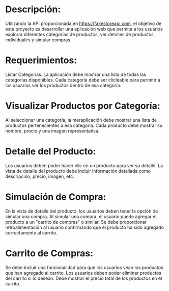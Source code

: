 # Descripción:
Utilizando la API proporcionada en https://fakestoreapi.com, el objetivo de este proyecto es desarrollar una aplicación web que permita a los usuarios explorar diferentes categorías de productos, ver detalles de productos individuales y simular compras.

# Requerimientos:

Listar Categorías:
La aplicación debe mostrar una lista de todas las categorías disponibles.
Cada categoría debe ser clicleable para permitir a los usuarios ver los productos dentro de esa categoría.

# Visualizar Productos por Categoría:
Al seleccionar una categoría, la meraplicación debe mostrar una lista de productos pertenecientes a esa categoría.
Cada producto debe mostrar su nombre, precio y una imagen representativa.

# Detalle del Producto:
Los usuarios deben poder hacer clic en un producto para ver su detalle.
La vista de detalle del producto debe incluir información detallada como descripción, precio, imagen, etc.

# Simulación de Compra:
En la vista de detalle del producto, los usuarios deben tener la opción de simular una compra.
Al simular una compra, el usuario puede agregar el producto a un "carrito de compras" o similar.
Se debe proporcionar retroalimentación al usuario confirmando que el producto ha sido agregado correctamente al carrito.

# Carrito de Compras:
Se debe incluir una funcionalidad para que los usuarios vean los productos que han agregado al carrito.
Los usuarios deben poder eliminar productos del carrito si lo desean.
Debe mostrar el precio total de los productos en el carrito.
